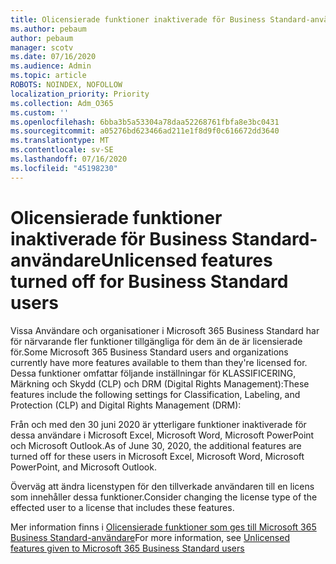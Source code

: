 ```yaml
---
title: Olicensierade funktioner inaktiverade för Business Standard-användare
ms.author: pebaum
author: pebaum
manager: scotv
ms.date: 07/16/2020
ms.audience: Admin
ms.topic: article
ROBOTS: NOINDEX, NOFOLLOW
localization_priority: Priority
ms.collection: Adm_O365
ms.custom: ''
ms.openlocfilehash: 6bba3b5a53304a78daa52268761fbfa8e3bc0431
ms.sourcegitcommit: a05276bd623466ad211e1f8d9f0c616672dd3640
ms.translationtype: MT
ms.contentlocale: sv-SE
ms.lasthandoff: 07/16/2020
ms.locfileid: "45198230"
---
```

# <a name="unlicensed-features-turned-off-for-business-standard-users"></a><span data-ttu-id="dd5aa-102">Olicensierade funktioner inaktiverade för Business Standard-användare</span><span class="sxs-lookup"><span data-stu-id="dd5aa-102">Unlicensed features turned off for Business Standard users</span></span>

<span data-ttu-id="dd5aa-103">Vissa Användare och organisationer i Microsoft 365 Business Standard har för närvarande fler funktioner tillgängliga för dem än de är licensierade för.</span><span class="sxs-lookup"><span data-stu-id="dd5aa-103">Some Microsoft 365 Business Standard users and organizations currently have more features available to them than they're licensed for.</span></span> <span data-ttu-id="dd5aa-104">Dessa funktioner omfattar följande inställningar för KLASSIFICERING, Märkning och Skydd (CLP) och DRM (Digital Rights Management):</span><span class="sxs-lookup"><span data-stu-id="dd5aa-104">These features include the following settings for Classification, Labeling, and Protection (CLP) and Digital Rights Management (DRM):</span></span>
    
<span data-ttu-id="dd5aa-105">Från och med den 30 juni 2020 är ytterligare funktioner inaktiverade för dessa användare i Microsoft Excel, Microsoft Word, Microsoft PowerPoint och Microsoft Outlook.</span><span class="sxs-lookup"><span data-stu-id="dd5aa-105">As of June 30, 2020, the additional features are turned off for these users in Microsoft Excel, Microsoft Word, Microsoft PowerPoint, and Microsoft Outlook.</span></span>

<span data-ttu-id="dd5aa-106">Överväg att ändra licenstypen för den tillverkade användaren till en licens som innehåller dessa funktioner.</span><span class="sxs-lookup"><span data-stu-id="dd5aa-106">Consider changing the license type of the effected user to a license that includes these features.</span></span> 

<span data-ttu-id="dd5aa-107">Mer information finns i [Olicensierade funktioner som ges till Microsoft 365 Business Standard-användare](https://support.microsoft.com/help/4568654/extra-features-to-be-turned-off-for-microsoft-365-business-standard?preview)</span><span class="sxs-lookup"><span data-stu-id="dd5aa-107">For more information, see [Unlicensed features given to Microsoft 365 Business Standard users](https://support.microsoft.com/help/4568654/extra-features-to-be-turned-off-for-microsoft-365-business-standard?preview)</span></span>